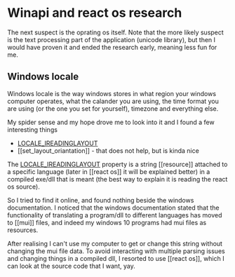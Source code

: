 # Winapi and react os research
The next suspect is the oprating os itself.
Note that the more likely suspect is the text processing part of the application (unicode library), but then I would have proven it and ended the research early, meaning less fun for me.

## Windows locale
Windows locale is the way windows stores in what region your windows computer operates, what the calander you are using, the time format you are using (or the one you set for yourself), timezone and everything else.

My spider sense and my hope drove me to look into it and I found a few interesting things
- [LOCALE_IREADINGLAYOUT](https://docs.microsoft.com/en-us/windows/win32/intl/locale-ireadinglayout)
- [[set_layout_oriantation]] - that does not help, but is kinda nice

The [LOCALE_IREADINGLAYOUT](https://docs.microsoft.com/en-us/windows/win32/intl/locale-ireadinglayout) property is a string [[resource]] attached to a specific language (later in  [[react os]] it will be explained better) in a compiled exe/dll that is meant (the best way to explain it is reading the react os source).

So I tried to find it online, and found nothing beside the windows documentation.
I noticed that the windows documentation stated that the functionality of translating a program/dll to different languages has moved to [[mui]] files, and indeed my windows 10 programs had mui files as resources.

After realising I can't use my computer to get or change this string without changing the mui file data.
To avoid interacting with multiple parsing issues and changing things in a compiled dll, I resorted to use [[react os]], which I can look at the source code that I want, yay.
